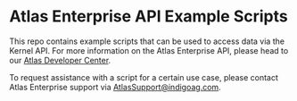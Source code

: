 # Atlas Enterprise API Example Scripts

This repo contains example scripts that can be used to access data via the Kernel API.  For more information on the Atlas Enterprise API, please head to our [Atlas Developer Center](https://dev.indigoag.help/).

To request assistance with a script for a certain use case, please contact Atlas Enterprise support via [AtlasSupport@indigoag.com](mailto:AtlasSupport@indigoag.com).
